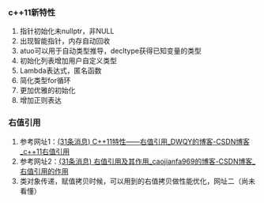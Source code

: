 ### c++11新特性

1. 指针初始化未nullptr，非NULL
2. 出现智能指针，内存自动回收
3. atuo可以用于自动类型推导，decltype获得已知变量的类型
4. 初始化列表增加用户自定义类型
5. Lambda表达式，匿名函数
6. 简化类型for循环
7. 更加优雅的初始化
8. 增加正则表达

### 右值引用

1. 参考网址1：[(31条消息) C++11特性——右值引用_DWQY的博客-CSDN博客_c++11右值引用](https://blog.csdn.net/gls_nuaa/article/details/126134537?ops_request_misc=%7B%22request%5Fid%22%3A%22166746151516800192223949%22%2C%22scm%22%3A%2220140713.130102334..%22%7D&request_id=166746151516800192223949&biz_id=0&utm_medium=distribute.pc_search_result.none-task-blog-2~all~baidu_landing_v2~default-2-126134537-null-null.142^v62^pc_search_tree,201^v3^control_2,213^v1^control&utm_term=c%2B%2B11右值引用&spm=1018.2226.3001.4187)
2. 参考网址2：[(31条消息) 右值引用及其作用_caojianfa969的博客-CSDN博客_右值引用的作用](https://blog.csdn.net/caojianfa969/article/details/118927852?ops_request_misc=%7B%22request%5Fid%22%3A%22166746398816782417025841%22%2C%22scm%22%3A%2220140713.130102334..%22%7D&request_id=166746398816782417025841&biz_id=0&utm_medium=distribute.pc_search_result.none-task-blog-2~all~top_click~default-1-118927852-null-null.142^v62^pc_search_tree,201^v3^control_2,213^v1^control&utm_term=右值引用的作用&spm=1018.2226.3001.4187)
3. 类对象传递，赋值拷贝时候，可以用到的右值拷贝做性能优化，网址二（尚未看懂）
